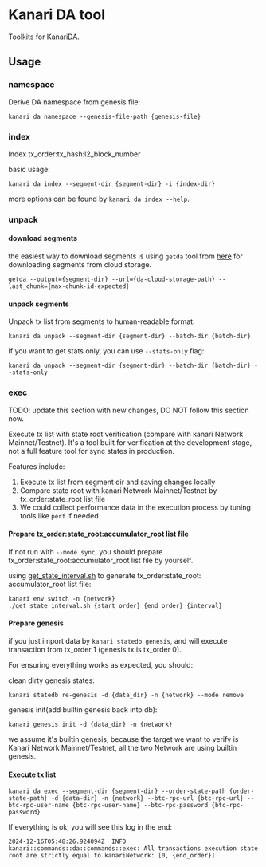 # Kanari DA tool

Toolkits for KanariDA.

## Usage

### namespace

Derive DA namespace from genesis file:

```shell
kanari da namespace --genesis-file-path {genesis-file}
```

### index

Index tx_order:tx_hash:l2_block_number

basic usage:

```shell
kanari da index --segment-dir {segment-dir} -i {index-dir}
```

more options can be found by `kanari da index --help`.

### unpack

#### download segments

the easiest way to download segments is using `getda` tool from [here](https://github.com/popcnt1/roh) for downloading
segments from cloud storage.

```shell
getda --output={segment-dir} --url={da-cloud-storage-path} --last_chunk={max-chunk-id-expected}
```

#### unpack segments

Unpack tx list from segments to human-readable format:

```shell
kanari da unpack --segment-dir {segment-dir} --batch-dir {batch-dir}
```

If you want to get stats only, you can use `--stats-only` flag:

```shell
kanari da unpack --segment-dir {segment-dir} --batch-dir {batch-dir} --stats-only
```

### exec

TODO: update this section with new changes, DO NOT follow this section now.

Execute tx list with state root verification (compare with kanari Network Mainnet/Testnet).
It's a tool built for verification at the development stage, not a full feature tool for sync states in production.

Features include:

1. Execute tx list from segment dir and saving changes locally
2. Compare state root with kanari Network Mainnet/Testnet by tx_order:state_root list file
3. We could collect performance data in the execution process by tuning tools like `perf` if needed

#### Prepare tx_order:state_root:accumulator_root list file

If not run with `--mode sync`, you should prepare tx_order:state_root:accumulator_root list file by yourself.

using [get_state_interval.sh](https://github.com/popcnt1/roh/blob/main/scripts/get_state_interval.sh) to generate
tx_order:state_root:
accumulator_root list file:

```shell
kanari env switch -n {network}
./get_state_interval.sh {start_order} {end_order} {interval}
```

#### Prepare genesis

if you just import data by `kanari statedb genesis`, and will execute transaction from tx_order 1 (genesis tx is tx_order
0).

For ensuring everything works as expected, you should:

clean dirty genesis states:

```shell
kanari statedb re-genesis -d {data_dir} -n {network} --mode remove
```

genesis init(add builtin genesis back into db):

```shell
kanari genesis init -d {data_dir} -n {network}
```

we assume it's builtin genesis, because the target we want to verify is Kanari Network Mainnet/Testnet, all the two
Network are using builtin genesis.

#### Execute tx list

```shell
kanari da exec --segment-dir {segment-dir} --order-state-path {order-state-path} -d {data-dir} -n {network} --btc-rpc-url {btc-rpc-url} --btc-rpc-user-name {btc-rpc-user-name} --btc-rpc-password {btc-rpc-password}
```

If everything is ok, you will see this log in the end:

```shell
2024-12-16T05:48:26.924094Z  INFO kanari::commands::da::commands::exec: All transactions execution state root are strictly equal to kanariNetwork: [0, {end_order}]
```